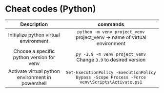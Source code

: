 # Cheat codes (Python)


| Description                                       |                       commands                        |
|:-------------------------------------------------:|:-----------------------------------------------------:|
|Initialize python virtual environment              |      `python -m venv project_venv`  <br> project_venv -> name of virtual environment |
|Choose a specific python version for venv          | `py -3.9 -m venv project_venv`    <br> Change `3.9` to desired version|
|Activate virtual python environment in powershell | `Set-ExecutionPolicy -ExecutionPolicy Bypass -Scope Process -Force` <br> `venv\Scripts\Activate.ps1`|